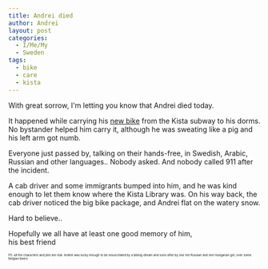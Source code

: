 ```yaml
---
title: Andrei died
author: Andrei
layout: post
categories:
  - I/Me/My
  - Sweden
tags:
  - bike
  - care
  - kista
---
```

With great sorrow, I'm letting you know that Andrei died today.

It happened while carrying his [new bike][1] from the Kista subway to his dorms. No bystander helped him carry it, although he was sweating like a pig and his left arm got numb.

Everyone just passed by, talking on their hands-free, in Swedish, Arabic, Russian and other languages.. Nobody asked. And nobody called 911 after the incident.

A cab driver and some immigrants bumped into him, and he was kind enough to let them know where the Kista Library was. On his way back, the cab driver noticed the big bike package, and Andrei flat on the watery snow.

Hard to believe..

Hopefully we all have at least one good memory of him,  
his best friend

<span style="font-size: 6px;">PS: all the characters and plot are real. Andrei was lucky enough to be resuscitated by a biking-dream and soon after by one hot Russian and one Hungarian girl, over some Belgian beers</span>

 [1]: http://blog.andreineculau.com/2009/02/i-bought-a-bicycle/
